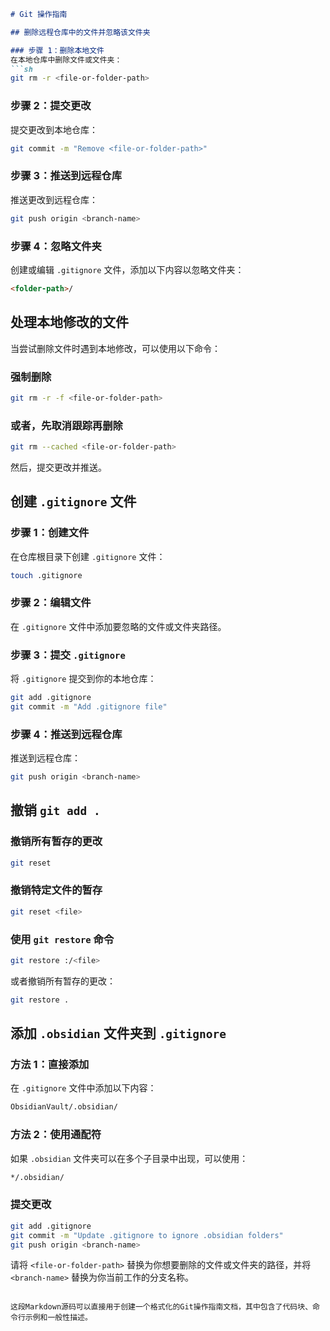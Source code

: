 

```markdown
# Git 操作指南

## 删除远程仓库中的文件并忽略该文件夹

### 步骤 1：删除本地文件
在本地仓库中删除文件或文件夹：
```sh
git rm -r <file-or-folder-path>
```

### 步骤 2：提交更改
提交更改到本地仓库：
```sh
git commit -m "Remove <file-or-folder-path>"
```

### 步骤 3：推送到远程仓库
推送更改到远程仓库：
```sh
git push origin <branch-name>
```

### 步骤 4：忽略文件夹
创建或编辑 `.gitignore` 文件，添加以下内容以忽略文件夹：
```markdown
<folder-path>/
```

## 处理本地修改的文件

当尝试删除文件时遇到本地修改，可以使用以下命令：

### 强制删除
```sh
git rm -r -f <file-or-folder-path>
```

### 或者，先取消跟踪再删除
```sh
git rm --cached <file-or-folder-path>
```

然后，提交更改并推送。

## 创建 `.gitignore` 文件

### 步骤 1：创建文件
在仓库根目录下创建 `.gitignore` 文件：
```sh
touch .gitignore
```

### 步骤 2：编辑文件
在 `.gitignore` 文件中添加要忽略的文件或文件夹路径。

### 步骤 3：提交 `.gitignore`
将 `.gitignore` 提交到你的本地仓库：
```sh
git add .gitignore
git commit -m "Add .gitignore file"
```

### 步骤 4：推送到远程仓库
推送到远程仓库：
```sh
git push origin <branch-name>
```

## 撤销 `git add .`

### 撤销所有暂存的更改
```sh
git reset
```

### 撤销特定文件的暂存
```sh
git reset <file>
```

### 使用 `git restore` 命令
```sh
git restore :/<file>
```

或者撤销所有暂存的更改：
```sh
git restore .
```

## 添加 `.obsidian` 文件夹到 `.gitignore`

### 方法 1：直接添加
在 `.gitignore` 文件中添加以下内容：
```markdown
ObsidianVault/.obsidian/
```

### 方法 2：使用通配符
如果 `.obsidian` 文件夹可以在多个子目录中出现，可以使用：
```markdown
*/.obsidian/
```

### 提交更改
```sh
git add .gitignore
git commit -m "Update .gitignore to ignore .obsidian folders"
git push origin <branch-name>
```

请将 `<file-or-folder-path>` 替换为你想要删除的文件或文件夹的路径，并将 `<branch-name>` 替换为你当前工作的分支名称。
```

这段Markdown源码可以直接用于创建一个格式化的Git操作指南文档，其中包含了代码块、命令行示例和一般性描述。